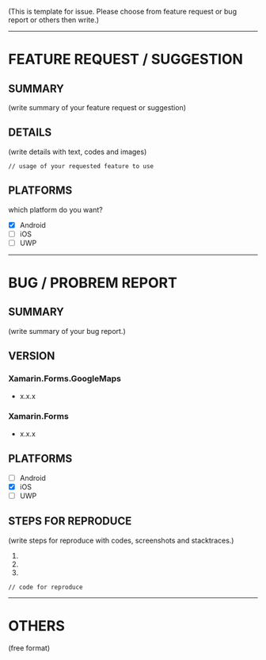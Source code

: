 (This is template for issue. Please choose from feature request or bug report or others then write.)

----
# FEATURE REQUEST / SUGGESTION

## SUMMARY

(write summary of your feature request or suggestion)

## DETAILS

(write details with text, codes and images)

```
// usage of your requested feature to use
```

## PLATFORMS

which platform do you want?

- [x] Android
- [ ] iOS
- [ ] UWP

----
# BUG / PROBREM REPORT

## SUMMARY

(write summary of your bug report.)

## VERSION

### Xamarin.Forms.GoogleMaps

* x.x.x

### Xamarin.Forms

* x.x.x

## PLATFORMS

- [ ] Android
- [x] iOS
- [ ] UWP

## STEPS FOR REPRODUCE

(write steps for reproduce with codes, screenshots and stacktraces.)

1. 
2. 
3. 

```
// code for reproduce
```

----

# OTHERS

(free format)
